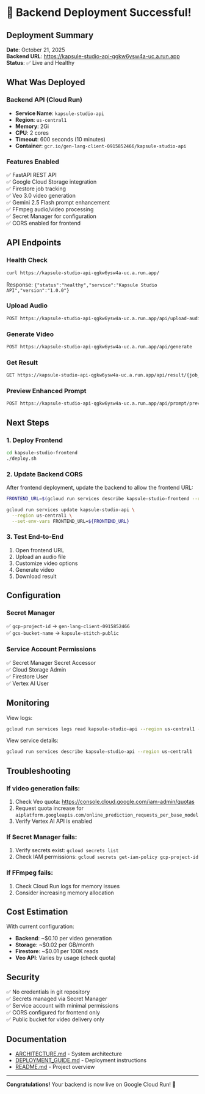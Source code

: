 # 🎉 Backend Deployment Successful!

## Deployment Summary

**Date**: October 21, 2025  
**Backend URL**: https://kapsule-studio-api-qgkw6ysw4a-uc.a.run.app  
**Status**: ✅ Live and Healthy

## What Was Deployed

### Backend API (Cloud Run)
- **Service Name**: `kapsule-studio-api`
- **Region**: `us-central1`
- **Memory**: 2Gi
- **CPU**: 2 cores
- **Timeout**: 600 seconds (10 minutes)
- **Container**: `gcr.io/gen-lang-client-0915852466/kapsule-studio-api`

### Features Enabled
✅ FastAPI REST API  
✅ Google Cloud Storage integration  
✅ Firestore job tracking  
✅ Veo 3.0 video generation  
✅ Gemini 2.5 Flash prompt enhancement  
✅ FFmpeg audio/video processing  
✅ Secret Manager for configuration  
✅ CORS enabled for frontend

## API Endpoints

### Health Check
```bash
curl https://kapsule-studio-api-qgkw6ysw4a-uc.a.run.app/
```
Response: `{"status":"healthy","service":"Kapsule Studio API","version":"1.0.0"}`

### Upload Audio
```bash
POST https://kapsule-studio-api-qgkw6ysw4a-uc.a.run.app/api/upload-audio
```

### Generate Video
```bash
POST https://kapsule-studio-api-qgkw6ysw4a-uc.a.run.app/api/generate
```

### Get Result
```bash
GET https://kapsule-studio-api-qgkw6ysw4a-uc.a.run.app/api/result/{job_id}
```

### Preview Enhanced Prompt
```bash
POST https://kapsule-studio-api-qgkw6ysw4a-uc.a.run.app/api/prompt/preview
```

## Next Steps

### 1. Deploy Frontend
```bash
cd kapsule-studio-frontend
./deploy.sh
```

### 2. Update Backend CORS
After frontend deployment, update the backend to allow the frontend URL:

```bash
FRONTEND_URL=$(gcloud run services describe kapsule-studio-frontend --region us-central1 --format="value(status.url)")

gcloud run services update kapsule-studio-api \
  --region us-central1 \
  --set-env-vars FRONTEND_URL=${FRONTEND_URL}
```

### 3. Test End-to-End
1. Open frontend URL
2. Upload an audio file
3. Customize video options
4. Generate video
5. Download result

## Configuration

### Secret Manager
✅ `gcp-project-id` → `gen-lang-client-0915852466`  
✅ `gcs-bucket-name` → `kapsule-stitch-public`

### Service Account Permissions
✅ Secret Manager Secret Accessor  
✅ Cloud Storage Admin  
✅ Firestore User  
✅ Vertex AI User

## Monitoring

View logs:
```bash
gcloud run services logs read kapsule-studio-api --region us-central1 --limit 50
```

View service details:
```bash
gcloud run services describe kapsule-studio-api --region us-central1
```

## Troubleshooting

### If video generation fails:
1. Check Veo quota: https://console.cloud.google.com/iam-admin/quotas
2. Request quota increase for `aiplatform.googleapis.com/online_prediction_requests_per_base_model`
3. Verify Vertex AI API is enabled

### If Secret Manager fails:
1. Verify secrets exist: `gcloud secrets list`
2. Check IAM permissions: `gcloud secrets get-iam-policy gcp-project-id`

### If FFmpeg fails:
1. Check Cloud Run logs for memory issues
2. Consider increasing memory allocation

## Cost Estimation

With current configuration:
- **Backend**: ~$0.10 per video generation
- **Storage**: ~$0.02 per GB/month
- **Firestore**: ~$0.01 per 100K reads
- **Veo API**: Varies by usage (check quota)

## Security

✅ No credentials in git repository  
✅ Secrets managed via Secret Manager  
✅ Service account with minimal permissions  
✅ CORS configured for frontend only  
✅ Public bucket for video delivery only

## Documentation

- [ARCHITECTURE.md](ARCHITECTURE.md) - System architecture
- [DEPLOYMENT_GUIDE.md](DEPLOYMENT_GUIDE.md) - Deployment instructions
- [README.md](README.md) - Project overview

---

**Congratulations!** Your backend is now live on Google Cloud Run! 🚀

